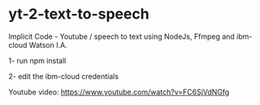 # yt-2-text-to-speech
Implicit Code - Youtube / speech to text using NodeJs, Ffmpeg and ibm-cloud Watson I.A.

1- run npm install

2- edit the ibm-cloud credentials

Youtube video:
https://www.youtube.com/watch?v=FC6SjVdNGfg

